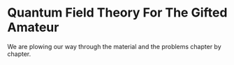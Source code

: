 # Quantum Field Theory For The Gifted Amateur

We are plowing our way through the material and the problems chapter by chapter.
